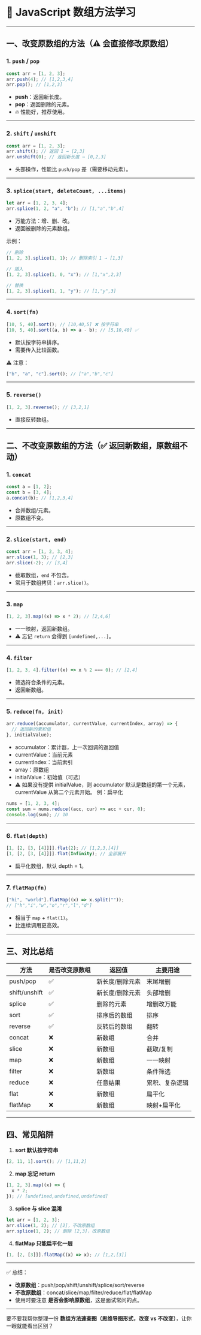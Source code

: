 # 📘 JavaScript 数组方法学习

---

## 一、改变原数组的方法（⚠️ 会直接修改原数组）

### 1. `push` / `pop`

```js
const arr = [1, 2, 3];
arr.push(4); // [1,2,3,4]
arr.pop(); // [1,2,3]
```

- **push**：返回新长度。
- **pop**：返回删除的元素。
- 🔥 性能好，推荐使用。

---

### 2. `shift` / `unshift`

```js
const arr = [1, 2, 3];
arr.shift(); // 返回 1 → [2,3]
arr.unshift(0); // 返回新长度 → [0,2,3]
```

- 头部操作，性能比 `push/pop` 差（需要移动元素）。

---

### 3. `splice(start, deleteCount, ...items)`

```js
let arr = [1, 2, 3, 4];
arr.splice(1, 2, "a", "b"); // [1,"a","b",4]
```

- 万能方法：增、删、改。
- 返回被删除的元素数组。

示例：

```js
// 删除
[1, 2, 3].splice(1, 1); // 删除索引 1 → [1,3]

// 插入
[1, 2, 3].splice(1, 0, "x"); // [1,"x",2,3]

// 替换
[1, 2, 3].splice(1, 1, "y"); // [1,"y",3]
```

---

### 4. `sort(fn)`

```js
[10, 5, 40].sort(); // [10,40,5] ❌ 按字符串
[10, 5, 40].sort((a, b) => a - b); // [5,10,40] ✅
```

- 默认按字符串排序。
- 需要传入比较函数。

⚠️ 注意：

```js
["b", "a", "c"].sort(); // ["a","b","c"]
```

---

### 5. `reverse()`

```js
[1, 2, 3].reverse(); // [3,2,1]
```

- 直接反转数组。

---

## 二、不改变原数组的方法（✅ 返回新数组，原数组不动）

### 1. `concat`

```js
const a = [1, 2];
const b = [3, 4];
a.concat(b); // [1,2,3,4]
```

- 合并数组/元素。
- 原数组不变。

---

### 2. `slice(start, end)`

```js
const arr = [1, 2, 3, 4];
arr.slice(1, 3); // [2,3]
arr.slice(-2); // [3,4]
```

- 截取数组，`end` 不包含。
- 常用于数组拷贝：`arr.slice()`。

---

### 3. `map`

```js
[1, 2, 3].map((x) => x * 2); // [2,4,6]
```

- 一一映射，返回新数组。
- ⚠️ 忘记 `return` 会得到 `[undefined,...]`。

---

### 4. `filter`

```js
[1, 2, 3, 4].filter((x) => x % 2 === 0); // [2,4]
```

- 筛选符合条件的元素。
- 返回新数组。

---

### 5. `reduce(fn, init)`

```js
arr.reduce((accumulator, currentValue, currentIndex, array) => {
  // 返回新的累积值
}, initialValue);
```

- accumulator：累计器，上一次回调的返回值
- currentValue：当前元素
- currentIndex：当前索引
- array：原数组
- initialValue：初始值（可选）
- ⚠️ 如果没有提供 initialValue，则 accumulator 默认是数组的第一个元素，currentValue 从第二个元素开始。
  例：扁平化

```js
nums = [1, 2, 3, 4];
const sum = nums.reduce((acc, cur) => acc + cur, 0);
console.log(sum); // 10
```

---

### 6. `flat(depth)`

```js
[1, [2, [3, [4]]]].flat(2); // [1,2,3,[4]]
[1, [2, [3, [4]]]].flat(Infinity); // 全部展开
```

- 扁平化数组，默认 depth = 1。

---

### 7. `flatMap(fn)`

```js
["hi", "world"].flatMap((x) => x.split(""));
// ["h","i","w","o","r","l","d"]
```

- 相当于 `map` + `flat(1)`。
- 比连续调用更高效。

---

## 三、对比总结

| 方法          | 是否改变原数组 | 返回值          | 主要用途       |
| ------------- | -------------- | --------------- | -------------- |
| push/pop      | ✅             | 新长度/删除元素 | 末尾增删       |
| shift/unshift | ✅             | 新长度/删除元素 | 头部增删       |
| splice        | ✅             | 删除的元素      | 增删改万能     |
| sort          | ✅             | 排序后的数组    | 排序           |
| reverse       | ✅             | 反转后的数组    | 翻转           |
| concat        | ❌             | 新数组          | 合并           |
| slice         | ❌             | 新数组          | 截取/复制      |
| map           | ❌             | 新数组          | 一一映射       |
| filter        | ❌             | 新数组          | 条件筛选       |
| reduce        | ❌             | 任意结果        | 累积、复杂逻辑 |
| flat          | ❌             | 新数组          | 扁平化         |
| flatMap       | ❌             | 新数组          | 映射+扁平化    |

---

## 四、常见陷阱

1. **sort 默认按字符串**

```js
[2, 11, 1].sort(); // [1,11,2]
```

2. **map 忘记 return**

```js
[1, 2, 3].map((x) => {
  x * 2;
}); // [undefined,undefined,undefined]
```

3. **splice 与 slice 混淆**

```js
let arr = [1, 2, 3];
arr.slice(1, 2); // [2]，不改原数组
arr.splice(1, 2); // 删除 [2,3]，改原数组
```

4. **flatMap 只能扁平化一层**

```js
[1, [2, [3]]].flatMap((x) => x); // [1,2,[3]]
```

---

✅ 总结：

- **改原数组**：push/pop/shift/unshift/splice/sort/reverse
- **不改原数组**：concat/slice/map/filter/reduce/flat/flatMap
- 使用时要注意 **是否会影响原数组**，这是面试常问的点。

---

要不要我帮你整理一份 **数组方法速查图（思维导图形式，改变 vs 不改变）**，让你一眼就能看出区别？
